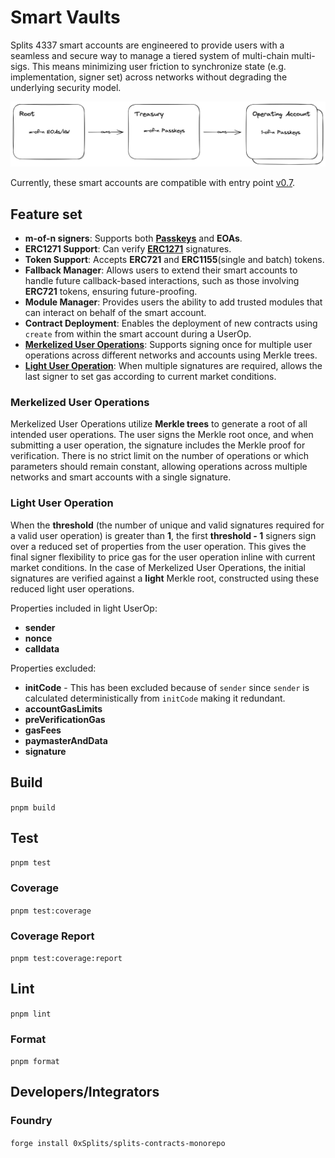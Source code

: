 # Smart Vaults

Splits 4337 smart accounts are engineered to provide users with a seamless and secure way to manage a tiered system of
multi-chain multi-sigs. This means minimizing user friction to synchronize state (e.g. implementation, signer set)
across networks without degrading the underlying security model.

![architecture](./docs/smart%20account%20architecture.png)

Currently, these smart accounts are compatible with entry point
[v0.7](https://github.com/eth-infinitism/account-abstraction/tree/releases/v0.7).

## Feature set

- **m-of-n signers**: Supports both [**Passkeys**](https://splits.org/blog/passkeys-developers/) and **EOAs**.
- **ERC1271 Support**: Can verify [**ERC1271**](https://eips.ethereum.org/EIPS/eip-1271) signatures.
- **Token Support**: Accepts **ERC721** and **ERC1155**(single and batch) tokens.
- **Fallback Manager**: Allows users to extend their smart accounts to handle future callback-based interactions, such
  as those involving **ERC721** tokens, ensuring future-proofing.
- **Module Manager**: Provides users the ability to add trusted modules that can interact on behalf of the smart
  account.
- **Contract Deployment**: Enables the deployment of new contracts using `create` from within the smart account during a
  UserOp.
- **[Merkelized User Operations](#merkelized-user-operations)**: Supports signing once for multiple user operations
  across different networks and accounts using Merkle trees.
- **[Light User Operation](#light-user-operation)**: When multiple signatures are required, allows the last signer to
  set gas according to current market conditions.

### Merkelized User Operations

Merkelized User Operations utilize **Merkle trees** to generate a root of all intended user operations. The user signs
the Merkle root once, and when submitting a user operation, the signature includes the Merkle proof for verification.
There is no strict limit on the number of operations or which parameters should remain constant, allowing operations
across multiple networks and smart accounts with a single signature.

### Light User Operation

When the **threshold** (the number of unique and valid signatures required for a valid user operation) is greater than
**1**, the first **threshold - 1** signers sign over a reduced set of properties from the user operation. This gives the
final signer flexibility to price gas for the user operation inline with current market conditions. In the case of
Merkelized User Operations, the initial signatures are verified against a **light** Merkle root, constructed using these
reduced light user operations.

Properties included in light UserOp:

- **sender**
- **nonce**
- **calldata**

Properties excluded:

- **initCode** - This has been excluded because of `sender` since `sender` is calculated deterministically from
  `initCode` making it redundant.
- **accountGasLimits**
- **preVerificationGas**
- **gasFees**
- **paymasterAndData**
- **signature**

## Build

`pnpm build`

## Test

`pnpm test`

### Coverage

`pnpm test:coverage`

### Coverage Report

`pnpm test:coverage:report`

## Lint

`pnpm lint`

### Format

`pnpm format`

## Developers/Integrators

### Foundry

`forge install 0xSplits/splits-contracts-monorepo`

